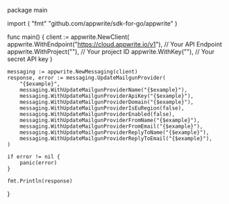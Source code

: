 package main

import (
    "fmt"
	"github.com/appwrite/sdk-for-go/appwrite"
)

func main() {
	client := appwrite.NewClient(
        appwrite.WithEndpoint("https://cloud.appwrite.io/v1"), // Your API Endpoint
        appwrite.WithProject(""), // Your project ID
        appwrite.WithKey(""), // Your secret API key
    )

    messaging := appwrite.NewMessaging(client)
    response, error := messaging.UpdateMailgunProvider(
        "{$example}",
        messaging.WithUpdateMailgunProviderName("{$example}"),
        messaging.WithUpdateMailgunProviderApiKey("{$example}"),
        messaging.WithUpdateMailgunProviderDomain("{$example}"),
        messaging.WithUpdateMailgunProviderIsEuRegion(false),
        messaging.WithUpdateMailgunProviderEnabled(false),
        messaging.WithUpdateMailgunProviderFromName("{$example}"),
        messaging.WithUpdateMailgunProviderFromEmail("{$example}"),
        messaging.WithUpdateMailgunProviderReplyToName("{$example}"),
        messaging.WithUpdateMailgunProviderReplyToEmail("{$example}"),
    )

    if error != nil {
        panic(error)
    }

    fmt.Println(response)
}
